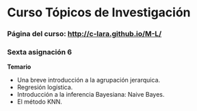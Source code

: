 # Curso Tópicos de Investigación 

###  Página del curso: http://c-lara.github.io/M-L/

### Sexta   asignación 6

**Temario**

-  Una breve introducción a la agrupación jerarquica.
-  Regresión logística.
- Introducción a la inferencia Bayesiana: Naive Bayes.
- El método KNN.
